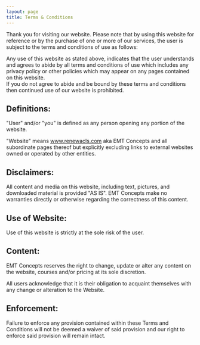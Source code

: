 ```yaml
---
layout: page
title: Terms & Conditions
---
```


Thank you for visiting our website. Please note that by using this website for reference or by the purchase of one or more of our services, the user is subject to the terms and conditions of use as follows:

Any use of this website as stated above, indicates that the user understands and agrees to abide by all terms and conditions of use which includes any privacy policy or other policies which may appear on any pages contained on this website.   
If you do not agree to abide and be bound by these terms and conditions then continued use of our website is prohibited.

Definitions:
------------

"User" and/or "you" is defined as any person opening any portion of the website.

"Website" means www.renewacls.com aka EMT Concepts and all subordinate pages thereof but explicitly excluding links to external websites owned or operated by other entities.

Disclaimers:
------------

All content and media on this website, including text, pictures, and downloaded material is provided "AS IS". EMT Concepts make no warranties directly or otherwise regarding the correctness of this content.

Use of Website:
---------------

Use of this website is strictly at the sole risk of the user.

Content:
--------

EMT Concepts reserves the right to change, update or alter any content on the website, courses and/or pricing at its sole discretion.

All users acknowledge that it is their obligation to acquaint themselves with any change or alteration to the Website.

Enforcement:
------------

Failure to enforce any provision contained within these Terms and Conditions will not be deemed a waiver of said provision and our right to enforce said provision will remain intact.
